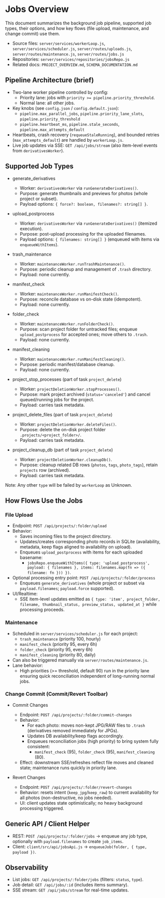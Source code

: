 # Jobs Overview

This document summarizes the background job pipeline, supported job types, their options, and how key flows (file upload, maintenance, and change commit) use them.

- Source files: `server/services/workerLoop.js`, `server/services/scheduler.js`, `server/routes/uploads.js`, `server/routes/maintenance.js`, `server/routes/jobs.js`
- Repositories: `server/services/repositories/jobsRepo.js`
- Related docs: `PROJECT_OVERVIEW.md`, `SCHEMA_DOCUMENTATION.md`

## Pipeline Architecture (brief)

- Two-lane worker pipeline controlled by config:
  - Priority lane: jobs with `priority >= pipeline.priority_threshold`.
  - Normal lane: all other jobs.
- Key knobs (see `config.json` / `config.default.json`):
  - `pipeline.max_parallel_jobs`, `pipeline.priority_lane_slots`, `pipeline.priority_threshold`
  - `pipeline.heartbeat_ms`, `pipeline.stale_seconds`, `pipeline.max_attempts_default`
- Heartbeats, crash recovery (`requeueStaleRunning`), and bounded retries (`max_attempts_default`) are handled by `workerLoop.js`.
- Live job updates via SSE: `GET /api/jobs/stream` (also item-level events from `derivativesWorker`).

## Supported Job Types

- generate_derivatives
  - Worker: `derivativesWorker` via `runGenerateDerivatives()`.
  - Purpose: generate thumbnails and previews for photos (whole project or subset).
  - Payload options: `{ force?: boolean, filenames?: string[] }`.

- upload_postprocess
  - Worker: `derivativesWorker` via `runGenerateDerivatives()` (itemized execution).
  - Purpose: post-upload processing for the uploaded filenames.
  - Payload options: `{ filenames: string[] }` (enqueued with items via `enqueueWithItems`).

- trash_maintenance
  - Worker: `maintenanceWorker.runTrashMaintenance()`.
  - Purpose: periodic cleanup and management of `.trash` directory.
  - Payload: none currently.

- manifest_check
  - Worker: `maintenanceWorker.runManifestCheck()`.
  - Purpose: reconcile database vs on-disk state (idempotent).
  - Payload: none currently.

- folder_check
  - Worker: `maintenanceWorker.runFolderCheck()`.
  - Purpose: scan project folder for untracked files; enqueue `upload_postprocess` for accepted ones; move others to `.trash`.
  - Payload: none currently.

- manifest_cleaning
  - Worker: `maintenanceWorker.runManifestCleaning()`.
  - Purpose: periodic manifest/database cleanup.
  - Payload: none currently.

- project_stop_processes (part of task `project_delete`)
  - Worker: `projectDeletionWorker.stopProcesses()`.
  - Purpose: mark project archived (`status='canceled'`) and cancel queued/running jobs for the project.
  - Payload: carries task metadata.

- project_delete_files (part of task `project_delete`)
  - Worker: `projectDeletionWorker.deleteFiles()`.
  - Purpose: delete the on-disk project folder `.projects/<project_folder>/`.
  - Payload: carries task metadata.

- project_cleanup_db (part of task `project_delete`)
  - Worker: `projectDeletionWorker.cleanupDb()`.
  - Purpose: cleanup related DB rows (`photos`, `tags`, `photo_tags`), retain `projects` row (archived).
  - Payload: carries task metadata.

Note: Any other `type` will be failed by `workerLoop` as Unknown.

## How Flows Use the Jobs

### File Upload

- Endpoint: `POST /api/projects/:folder/upload`
- Behavior:
  - Saves incoming files to the project directory.
  - Updates/creates corresponding photo records in SQLite (availability, metadata, keep flags aligned to availability on upload).
  - Enqueues `upload_postprocess` with items for each uploaded basename:
    - `jobsRepo.enqueueWithItems({ type: 'upload_postprocess', payload: { filenames }, items: filenames.map(fn => ({ filename: fn })) })`.
- Optional processing entry point: `POST /api/projects/:folder/process`
  - Enqueues `generate_derivatives` (whole project or subset via `payload.filenames`; `payload.force` supported).
- UI/Realtime:
  - SSE item-level updates emitted as `{ type: 'item', project_folder, filename, thumbnail_status, preview_status, updated_at }` while processing proceeds.

### Maintenance

- Scheduled in `server/services/scheduler.js` for each project:
  - `trash_maintenance` (priority 100, hourly)
  - `manifest_check` (priority 95, every 6h)
  - `folder_check` (priority 95, every 6h)
  - `manifest_cleaning` (priority 80, daily)
- Can also be triggered manually via `server/routes/maintenance.js`.
- Lane behavior:
  - High priorities (>= threshold, default 90) run in the priority lane ensuring quick reconciliation independent of long-running normal jobs.

### Change Commit (Commit/Revert Toolbar)

- Commit Changes
  - Endpoint: `POST /api/projects/:folder/commit-changes`
  - Behavior:
    - For each photo: moves non-kept JPG/RAW files to `.trash` (derivatives removed immediately for JPGs).
    - Updates DB availability/keep flags accordingly.
    - Enqueues reconciliation jobs (high priority) to bring system fully consistent:
      - `manifest_check` (95), `folder_check` (95), `manifest_cleaning` (80).
  - Effect: downstream SSE/refreshes reflect file moves and cleaned state; maintenance runs quickly in priority lane.

- Revert Changes
  - Endpoint: `POST /api/projects/:folder/revert-changes`
  - Behavior: resets intent (`keep_jpg`/`keep_raw`) to current availability for all photos (non-destructive, no jobs needed).
  - UI: client updates state optimistically; no heavy background processing triggered.

## Generic API / Client Helper

- REST: `POST /api/projects/:folder/jobs` → enqueue any job type, optionally with `payload.filenames` to create `job_items`.
- Client: `client/src/api/jobsApi.js` → `enqueueJob(folder, { type, payload })`.

## Observability

- List jobs: `GET /api/projects/:folder/jobs` (filters: `status`, `type`).
- Job detail: `GET /api/jobs/:id` (includes items summary).
- SSE stream: `GET /api/jobs/stream` for real-time updates.
